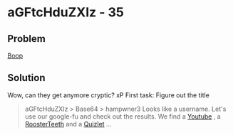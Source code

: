 # aGFtcHduZXIz  - 35

## Problem

[Boop](http://pastebin.com/yEUZWrRd)

## Solution

Wow, can they get anymore cryptic? xP
First task: Figure out the title
>aGFtcHduZXIz > Base64 > hampwner3
Looks like a username. Let's use our google-fu and check out the results.
We find a [Youtube](https://www.youtube.com/user/hampwner3) , a [RoosterTeeth](http://roosterteeth.com/hampwner3) and a [Quizlet](http://quizlet.com/hampwner3) ...
